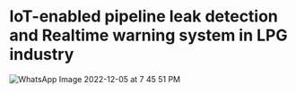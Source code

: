 # IoT-enabled pipeline leak detection and Realtime warning system in LPG industry

![WhatsApp Image 2022-12-05 at 7 45 51 PM](https://user-images.githubusercontent.com/120582695/208021020-70f72531-c074-4817-ba9b-ea3ef99bc761.jpeg)



